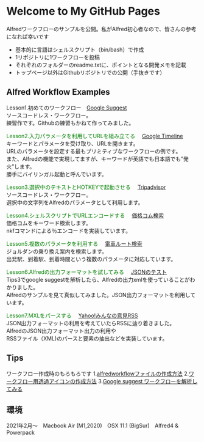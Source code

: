 # Welcome to My GitHub Pages

Alfredワークフローのサンプルを公開。私がAlfred初心者なので、皆さんの参考になれば幸いです
- 基本的に言語はシェルスクリプト（bin/bash）で作成
- 1リポジトリに1ワークフローを投稿
- それぞれのフォルダーのreadme.txtに、ポイントとなる開発メモを記載
- トップページ以外はGithubリポジトリでの公開（手抜きです）


## Alfred Workflow Examples

Lesson1.初めてのワークフロー　[Google Suggest](https://github.com/KitanoTamotsu/googlesuggest)
<br>ソースコードレス・ワークフロー。
<br>練習作です。Githubの練習もかねて作ってみました。


<font color='green'>Lesson2.入力パラメータを利用してURLを組み立てる</font>　
[Google Timeline](https://github.com/KitanoTamotsu/googletimeline)
<br>キーワードとパラメータを受け取り、URLを開きます。
<br>URLのパラメータを設定する最もプリミティブなワークフローの例です。
<br>また、Alfredの機能で実現してますが、キーワードが英語でも日本語でも”発火”します。
<br>勝手にバイリンガル起動と呼んでいます。




<font color='green'>Lesson3.選択中のテキストとHOTKEYで起動させる</font>　
[Tripadvisor](https://github.com/KitanoTamotsu/tripadvisor)
<br>ソースコードレス・ワークフロー。
<br>選択中の文字列をAlfredのパラメータとして利用します。




<font color='green'>Lesson4.シェルスクリプトでURLエンコードする</font>　
[価格コム検索](https://github.com/KitanoTamotsu/kakaku.comKeywordSearch)
<br>価格コムをキーワード検索します。
<br>nkfコマンドによる％エンコードを実装しています。




<font color='green'>Lesson5.複数のパラメータを利用する</font>　
[電車ルート検索](https://github.com/KitanoTamotsu/norikae)
<br>ジョルダンの乗り換え案内を検索します。
<br>出発駅、到着駅、到着時間という複数のパラメータに対応しています。




<font color='green'>Lesson6.Alfredの出力フォーマットを試してみる</font>　
[JSONのテスト](https://github.com/KitanoTamotsu/testjson)
<br>Tips3でgoogle suggestを解析したら、Alfredの出力xmlを使っていることがわかりました。
<br>Alfredのサンプルを見て真似してみました。JSON出力フォーマットを利用しています。




<font color='green'>Lesson7.MXLをパースする</font>　
[Yahoo!みんなの意見RSS](https://github.com/KitanoTamotsu/yahoo)
<br>JSON出力フォーマットの利用を考えていたらRSSに辿り着きました。
<br>AlfredのJSON出力フォーマット出力の利用や
<br>RSSファイル（XML)のパースと要素の抽出などを実装しています。




## Tips
ワークフロー作成時のもろもろです
1.[alfredworkflowファイルの作成方法](https://github.com/KitanoTamotsu/tips1/)
2.[ワークフロー用透過アイコンの作成方法](https://github.com/KitanoTamotsu/tips2/)
3.[Google suggest ワークフローを解析してみる](https://github.com/KitanoTamotsu/tips3/)




## 環境
2021年2月〜　Macbook Air (M1,2020)　OSX 11.1 (BigSur)　Alfred4 & Powerpack
